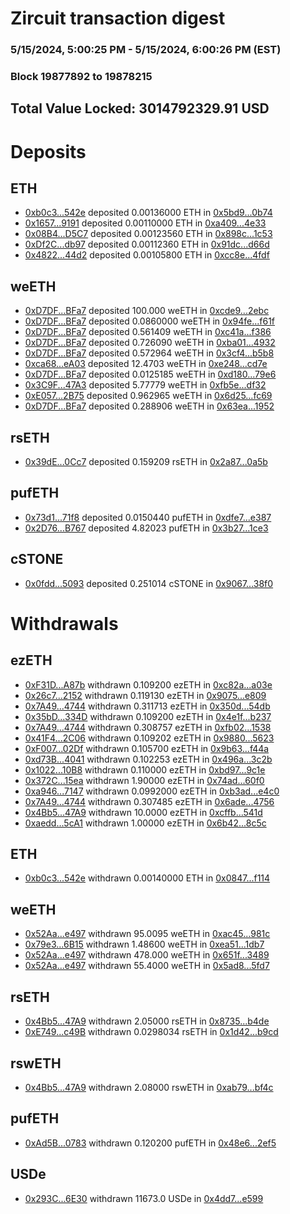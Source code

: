 # Zircuit transaction digest
### 5/15/2024, 5:00:25 PM - 5/15/2024, 6:00:26 PM (EST)
### Block 19877892 to 19878215

## Total Value Locked: 3014792329.91 USD

# Deposits
## ETH
- [0xb0c3...542e](https://etherscan.io/address/0xb0c31401e73E397Cd5969790cB2F4f149149542e) deposited 0.00136000 ETH in [0x5bd9...0b74](https://etherscan.io/tx/0xb0c31401e73E397Cd5969790cB2F4f149149542e)
- [0x1657...9191](https://etherscan.io/address/0x1657b8018acBb8d9AD5dd2A07f8aBa8ac7A39191) deposited 0.00110000 ETH in [0xa409...4e33](https://etherscan.io/tx/0x1657b8018acBb8d9AD5dd2A07f8aBa8ac7A39191)
- [0x08B4...D5C7](https://etherscan.io/address/0x08B434250f3F86eeD5bB4595B1e5214C51E3D5C7) deposited 0.00123560 ETH in [0x898c...1c53](https://etherscan.io/tx/0x08B434250f3F86eeD5bB4595B1e5214C51E3D5C7)
- [0xDf2C...db97](https://etherscan.io/address/0xDf2C9e296A2c3C8453E3F738b990d5e24D41db97) deposited 0.00112360 ETH in [0x91dc...d66d](https://etherscan.io/tx/0xDf2C9e296A2c3C8453E3F738b990d5e24D41db97)
- [0x4822...44d2](https://etherscan.io/address/0x48222d925eDB655CE1B70CDD8b3573Fe55c344d2) deposited 0.00105800 ETH in [0xcc8e...4fdf](https://etherscan.io/tx/0x48222d925eDB655CE1B70CDD8b3573Fe55c344d2)
## weETH
- [0xD7DF...BFa7](https://etherscan.io/address/0xD7DF7E085214743530afF339aFC420c7c720BFa7) deposited 100.000 weETH in [0xcde9...2ebc](https://etherscan.io/tx/0xD7DF7E085214743530afF339aFC420c7c720BFa7)
- [0xD7DF...BFa7](https://etherscan.io/address/0xD7DF7E085214743530afF339aFC420c7c720BFa7) deposited 0.0860000 weETH in [0x94fe...f61f](https://etherscan.io/tx/0xD7DF7E085214743530afF339aFC420c7c720BFa7)
- [0xD7DF...BFa7](https://etherscan.io/address/0xD7DF7E085214743530afF339aFC420c7c720BFa7) deposited 0.561409 weETH in [0xc41a...f386](https://etherscan.io/tx/0xD7DF7E085214743530afF339aFC420c7c720BFa7)
- [0xD7DF...BFa7](https://etherscan.io/address/0xD7DF7E085214743530afF339aFC420c7c720BFa7) deposited 0.726090 weETH in [0xba01...4932](https://etherscan.io/tx/0xD7DF7E085214743530afF339aFC420c7c720BFa7)
- [0xD7DF...BFa7](https://etherscan.io/address/0xD7DF7E085214743530afF339aFC420c7c720BFa7) deposited 0.572964 weETH in [0x3cf4...b5b8](https://etherscan.io/tx/0xD7DF7E085214743530afF339aFC420c7c720BFa7)
- [0xca68...eA03](https://etherscan.io/address/0xca681F8652250Aef6b62a30B8156539Aa13FeA03) deposited 12.4703 weETH in [0xe248...cd7e](https://etherscan.io/tx/0xca681F8652250Aef6b62a30B8156539Aa13FeA03)
- [0xD7DF...BFa7](https://etherscan.io/address/0xD7DF7E085214743530afF339aFC420c7c720BFa7) deposited 0.0125185 weETH in [0xd180...79e6](https://etherscan.io/tx/0xD7DF7E085214743530afF339aFC420c7c720BFa7)
- [0x3C9F...47A3](https://etherscan.io/address/0x3C9Ff2b8Ff27C1cB882E9e350D83Fb8Ac6d647A3) deposited 5.77779 weETH in [0xfb5e...df32](https://etherscan.io/tx/0x3C9Ff2b8Ff27C1cB882E9e350D83Fb8Ac6d647A3)
- [0xE057...2B75](https://etherscan.io/address/0xE0571240D46A6E12787269F8240Cf68000F62B75) deposited 0.962965 weETH in [0x6d25...fc69](https://etherscan.io/tx/0xE0571240D46A6E12787269F8240Cf68000F62B75)
- [0xD7DF...BFa7](https://etherscan.io/address/0xD7DF7E085214743530afF339aFC420c7c720BFa7) deposited 0.288906 weETH in [0x63ea...1952](https://etherscan.io/tx/0xD7DF7E085214743530afF339aFC420c7c720BFa7)
## rsETH
- [0x39dE...0Cc7](https://etherscan.io/address/0x39dEf90496a3Bec0E6890F56007Ce8a3ebD20Cc7) deposited 0.159209 rsETH in [0x2a87...0a5b](https://etherscan.io/tx/0x39dEf90496a3Bec0E6890F56007Ce8a3ebD20Cc7)
## pufETH
- [0x73d1...71f8](https://etherscan.io/address/0x73d15E03c29ec70629f7B9b7836745f59abE71f8) deposited 0.0150440 pufETH in [0xdfe7...e387](https://etherscan.io/tx/0x73d15E03c29ec70629f7B9b7836745f59abE71f8)
- [0x2D76...B767](https://etherscan.io/address/0x2D76f5440f4a5073a6Cc2915c1318587846eB767) deposited 4.82023 pufETH in [0x3b27...1ce3](https://etherscan.io/tx/0x2D76f5440f4a5073a6Cc2915c1318587846eB767)
## cSTONE
- [0x0fdd...5093](https://etherscan.io/address/0x0fdd53Df9442AbB5B9d46CfA55418dE7a64A5093) deposited 0.251014 cSTONE in [0x9067...38f0](https://etherscan.io/tx/0x0fdd53Df9442AbB5B9d46CfA55418dE7a64A5093)
# Withdrawals
## ezETH
- [0xF31D...A87b](https://etherscan.io/address/0xF31DF1eC203B71438Aa8575d650c7b186f9BA87b) withdrawn 0.109200 ezETH in [0xc82a...a03e](https://etherscan.io/tx/0xF31DF1eC203B71438Aa8575d650c7b186f9BA87b)
- [0x26c7...2152](https://etherscan.io/address/0x26c776A97150daf6fEFf6bB004576722b41f2152) withdrawn 0.119130 ezETH in [0x9075...e809](https://etherscan.io/tx/0x26c776A97150daf6fEFf6bB004576722b41f2152)
- [0x7A49...4744](https://etherscan.io/address/0x7A493Be5c2ce014cD049Bf178a1ac0Db1B434744) withdrawn 0.311713 ezETH in [0x350d...54db](https://etherscan.io/tx/0x7A493Be5c2ce014cD049Bf178a1ac0Db1B434744)
- [0x35bD...334D](https://etherscan.io/address/0x35bDa2b6b24fb40B130BfE411D1A49950d21334D) withdrawn 0.109200 ezETH in [0x4e1f...b237](https://etherscan.io/tx/0x35bDa2b6b24fb40B130BfE411D1A49950d21334D)
- [0x7A49...4744](https://etherscan.io/address/0x7A493Be5c2ce014cD049Bf178a1ac0Db1B434744) withdrawn 0.308757 ezETH in [0xfb02...1538](https://etherscan.io/tx/0x7A493Be5c2ce014cD049Bf178a1ac0Db1B434744)
- [0x41F4...2C06](https://etherscan.io/address/0x41F4128aB7C69B03d732ce3Eee8D4CF294F12C06) withdrawn 0.109202 ezETH in [0x9880...5623](https://etherscan.io/tx/0x41F4128aB7C69B03d732ce3Eee8D4CF294F12C06)
- [0xF007...02Df](https://etherscan.io/address/0xF007Cc30f8c0D2A34A1084F1f8aa2736586202Df) withdrawn 0.105700 ezETH in [0x9b63...f44a](https://etherscan.io/tx/0xF007Cc30f8c0D2A34A1084F1f8aa2736586202Df)
- [0xd73B...4041](https://etherscan.io/address/0xd73B1FF3Aa225dF41894e6137Ba4482e73194041) withdrawn 0.102253 ezETH in [0x496a...3c2b](https://etherscan.io/tx/0xd73B1FF3Aa225dF41894e6137Ba4482e73194041)
- [0x1022...10B8](https://etherscan.io/address/0x1022686F6d59FB1f513B08888DeD2dD4552510B8) withdrawn 0.110000 ezETH in [0xbd97...9c1e](https://etherscan.io/tx/0x1022686F6d59FB1f513B08888DeD2dD4552510B8)
- [0x372C...15ea](https://etherscan.io/address/0x372C50019FB522A96b24437dc8D981613c5e15ea) withdrawn 1.90000 ezETH in [0x74ad...60f0](https://etherscan.io/tx/0x372C50019FB522A96b24437dc8D981613c5e15ea)
- [0xa946...7147](https://etherscan.io/address/0xa946C5083E0eF43ae76bac64041e352008D17147) withdrawn 0.0992000 ezETH in [0xb3ad...e4c0](https://etherscan.io/tx/0xa946C5083E0eF43ae76bac64041e352008D17147)
- [0x7A49...4744](https://etherscan.io/address/0x7A493Be5c2ce014cD049Bf178a1ac0Db1B434744) withdrawn 0.307485 ezETH in [0x6ade...4756](https://etherscan.io/tx/0x7A493Be5c2ce014cD049Bf178a1ac0Db1B434744)
- [0x4Bb5...47A9](https://etherscan.io/address/0x4Bb54D92D4f66801fd4A2835E8563E68406747A9) withdrawn 10.0000 ezETH in [0xcffb...541d](https://etherscan.io/tx/0x4Bb54D92D4f66801fd4A2835E8563E68406747A9)
- [0xaedd...5cA1](https://etherscan.io/address/0xaedd630dA6c0aeAa5745Bef2f4ebADDc3Ab75cA1) withdrawn 1.00000 ezETH in [0x6b42...8c5c](https://etherscan.io/tx/0xaedd630dA6c0aeAa5745Bef2f4ebADDc3Ab75cA1)
## ETH
- [0xb0c3...542e](https://etherscan.io/address/0xb0c31401e73E397Cd5969790cB2F4f149149542e) withdrawn 0.00140000 ETH in [0x0847...f114](https://etherscan.io/tx/0xb0c31401e73E397Cd5969790cB2F4f149149542e)
## weETH
- [0x52Aa...e497](https://etherscan.io/address/0x52Aa899454998Be5b000Ad077a46Bbe360F4e497) withdrawn 95.0095 weETH in [0xac45...981c](https://etherscan.io/tx/0x52Aa899454998Be5b000Ad077a46Bbe360F4e497)
- [0x79e3...6B15](https://etherscan.io/address/0x79e3B45F7d022C91bbD81c135489E1BFB08d6B15) withdrawn 1.48600 weETH in [0xea51...1db7](https://etherscan.io/tx/0x79e3B45F7d022C91bbD81c135489E1BFB08d6B15)
- [0x52Aa...e497](https://etherscan.io/address/0x52Aa899454998Be5b000Ad077a46Bbe360F4e497) withdrawn 478.000 weETH in [0x651f...3489](https://etherscan.io/tx/0x52Aa899454998Be5b000Ad077a46Bbe360F4e497)
- [0x52Aa...e497](https://etherscan.io/address/0x52Aa899454998Be5b000Ad077a46Bbe360F4e497) withdrawn 55.4000 weETH in [0x5ad8...5fd7](https://etherscan.io/tx/0x52Aa899454998Be5b000Ad077a46Bbe360F4e497)
## rsETH
- [0x4Bb5...47A9](https://etherscan.io/address/0x4Bb54D92D4f66801fd4A2835E8563E68406747A9) withdrawn 2.05000 rsETH in [0x8735...b4de](https://etherscan.io/tx/0x4Bb54D92D4f66801fd4A2835E8563E68406747A9)
- [0xE749...c49B](https://etherscan.io/address/0xE749546455Cf694D0b3B96d52c473a107FE8c49B) withdrawn 0.0298034 rsETH in [0x1d42...b9cd](https://etherscan.io/tx/0xE749546455Cf694D0b3B96d52c473a107FE8c49B)
## rswETH
- [0x4Bb5...47A9](https://etherscan.io/address/0x4Bb54D92D4f66801fd4A2835E8563E68406747A9) withdrawn 2.08000 rswETH in [0xab79...bf4c](https://etherscan.io/tx/0x4Bb54D92D4f66801fd4A2835E8563E68406747A9)
## pufETH
- [0xAd5B...0783](https://etherscan.io/address/0xAd5B74095BA3A8240ac29C90E154436aF5630783) withdrawn 0.120200 pufETH in [0x48e6...2ef5](https://etherscan.io/tx/0xAd5B74095BA3A8240ac29C90E154436aF5630783)
## USDe
- [0x293C...6E30](https://etherscan.io/address/0x293C6937D8D82e05B01335F7B33FBA0c8e256E30) withdrawn 11673.0 USDe in [0x4dd7...e599](https://etherscan.io/tx/0x293C6937D8D82e05B01335F7B33FBA0c8e256E30)
